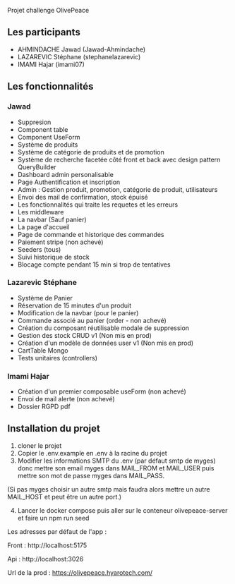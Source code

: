 Projet challenge OlivePeace

## Les participants
- AHMINDACHE Jawad (Jawad-Ahmindache)
- LAZAREVIC Stéphane (stephanelazarevic)
- IMAMI Hajar (imami07)

## Les fonctionnalités

### Jawad
  - Suppresion  
  - Component table
  - Component UseForm
  - Système de produits
  - Système de catégorie de produits et de promotion
  - Système de recherche facetée côté front et back avec design pattern QueryBuilder
  - Dashboard admin personalisable
  - Page Authentification et inscription
  - Admin : Gestion produit, promotion, catégorie de produit, utilisateurs
  - Envoi des mail de confirmation, stock épuisé 
  - Les fonctionnalités qui traite les requetes et les erreurs
  - Les middleware
  - La navbar (Sauf panier)
  - La page d'accueil
  - Page de commande et historique des commandes
  - Paiement stripe (non achevé)
  - Seeders (tous)
  - Suivi historique de stock
  - Blocage compte pendant 15 min si trop de tentatives
    
### Lazarevic Stéphane
  - Système de Panier
  - Réservation de 15 minutes d'un produit
  - Modification de la navbar (pour le panier)
  - Commande associé au panier (order - non achevé)
  - Création du composant réutilisable modale de suppression
  - Gestion des stock CRUD v1 (Non mis en prod)
  - Création d'un modèle de données user v1 (Non mis en prod)
  - CartTable Mongo
  - Tests unitaires (controllers)
  
### Imami Hajar
  - Création d'un premier composable useForm (non achevé)
  - Envoi de mail alerte (non achevé)
  - Dossier RGPD pdf
    
## Installation du projet
1) cloner le projet
2) Copier le .env.example en .env à la racine du projet
3) Modifier les informations SMTP du .env (par défaut smtp de myges) donc mettre son email myges dans MAIL_FROM et MAIL_USER puis mettre son mot de passe myges dans MAIL_PASS.

(Si pas myges choisir un autre smtp mais faudra alors mettre un autre MAIL_HOST et peut être un autre port.)

4) Lancer le docker compose puis aller sur le conteneur olivepeace-server et faire un npm run seed

Les adresses par défaut de l'app : 

Front : http://localhost:5175

Api : http://localhost:3026

Url de la prod : https://olivepeace.hyarotech.com/

